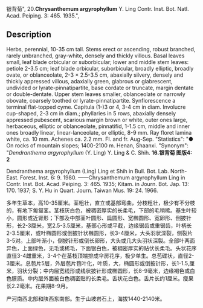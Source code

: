 银背菊",
20.**Chrysanthemum argyrophyllum** Y. Ling Contr. Inst. Bot. Natl. Acad. Peiping. 3: 465. 1935.",

## Description
Herbs, perennial, 10-35 cm tall. Stems erect or ascending, robust branched, rarely unbranched, gray-white, densely and thickly villous. Basal leaves small, leaf blade orbicular or suborbicular; lower and middle stem leaves: petiole 2-3.5 cm; leaf blade orbicular, suborbicular, broadly elliptic, broadly ovate, or oblanceolate, 2-3 × 2.5-3.5 cm, abaxially silvery, densely and thickly appressed villous, adaxially green, glabrous or glabrescent, undivided or lyrate-pinnatipartite, base cordate or truncate, margin dentate or double-dentate. Upper stem leaves smaller, oblanceolate or narrowly obovate, coarsely toothed or lyrate-pinnatipartite. Synflorescence a terminal flat-topped cyme. Capitula (1-)3 or 4, 3-4 cm in diam. Involucre cup-shaped, 2-3 cm in diam.; phyllaries in 5 rows, abaxially densely appressed pubescent, scarious margin brown or white, outer ones large, herbaceous, elliptic or oblanceolate, pinnatifid, 1-1.5 cm, middle and inner ones broadly linear, linear-lanceolate, or elliptic, 8-9 mm. Ray floret lamina white, ca. 10 mm. Achenes ca. 2.2 mm. Fl. and fr. Aug-Sep.
  "Statistics": "● On rocks of mountain slopes; 1400-2100 m. Henan, Shaanxi.
  "Synonym": "*Dendranthema argyrophyllum* (Y. Ling) Y. Ling &amp; C. Shih.
**16.银背菊 图版4: 2**

Dendranthema argyrophyllum (Ling) Ling et Shih in Bull. Bot. Lab. North-East. Forest. Inst. 6: 9. 1980. ——Chrysanthemum argyrophyllum Ling in Contr. Inst. Bot. Acad. Peiping. 3: 465. 1935; Kitam. in Journ. Bot. Jap. 13: 170. 1937; S. Y. Hu in Quart. Journ. Taiwan Mus. 19: 24. 1966.

多年生草本，高10-35厘米。茎粗壮，直立或基部弯曲，分枝粗壮，极少有不分枝的，有地下匍匐茎。茎枝灰白色，被稠密厚实的长柔毛，下部的毛稍稀。基生叶较小，圆形或近肾形；下部及中部茎叶圆形、扁圆形、宽椭圆形、宽卵形、倒披针形，长2-3厘米，宽2.5-3.5厘米，基部心形或平截，边缘锯齿或重锯齿，叶柄长2-3.5厘米，或叶椭圆形或倒披针状椭圆形，长3-4厘米，大头羽状深裂，侧裂片3-5对。上部叶渐小，倒披针形或倒长卵形，大头或几大头羽状深裂。全部叶两面异色，上面绿色，无毛或稀毛，下面银白色，被稠密厚实的贴伏长柔毛。头状花序直径3-4雌重米，3-4个在茎枝顶端排成伞房花序，极少单生。总苞碟状，直径2-3厘米。总苞片5层，外层苞片苞叶化，叶质，大，椭圆形或倒披针形，长1-1.5,厘米，羽状分裂；中内层宽线形或线状披针形或椭圆形，长8-9毫米，边缘褐色或白色膜质。中内层外面被白色稠密贴的长柔毛。舌状花白色。舌片长约1厘米。瘦果长2.2毫米。花果期8-9月。

产河南西北部和陕西东南部。生于山坡岩石上，海拔1440-2140米。
